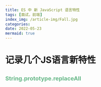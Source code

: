 ```yaml
---
title: ES 中 新 JavaScript 语言特性
tags: [面试，前端]
index_img: /article-img/Fall.jpg
categories: 
date: 2022-05-23
mermaid: true
---
```


# 记录几个JS语言新特性
<!-- more -->
## <font color="#66b787" size=4 face="">String.prototype.replaceAll</font>
